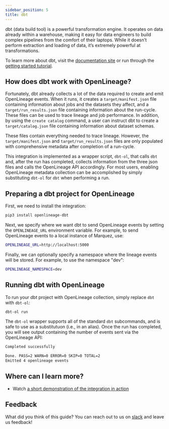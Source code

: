 ```yaml
---
sidebar_position: 5
title: dbt
---
```


dbt (data build tool) is a powerful transformation engine. It operates on data already within a warehouse, making it easy for data engineers to build complex pipelines from the comfort of their laptops. While it doesn’t perform extraction and loading of data, it’s extremely powerful at transformations.

To learn more about dbt, visit the [documentation site](https://docs.getdbt.com) or run through the [getting started tutorial](https://docs.getdbt.com/tutorial/setting-up).

## How does dbt work with OpenLineage?

Fortunately, dbt already collects a lot of the data required to create and emit OpenLineage events. When it runs, it creates a `target/manifest.json` file containing information about jobs and the datasets they affect, and a `target/run_results.json` file containing information about the run-cycle. These files can be used to trace lineage and job performance. In addition, by using the `create catalog` command, a user can instruct dbt to create a `target/catalog.json` file containing information about dataset schemas.

These files contain everything needed to trace lineage. However, the `target/manifest.json` and `target/run_results.json` files are only populated with comprehensive metadata after completion of a run-cycle. 

This integration is implemented as a wrapper script, `dbt-ol`, that calls `dbt` and, after the run has completed, collects information from the three json files and calls the OpenLineage API accordingly. For most users, enabling OpenLineage metadata collection can be accomplished by simply substituting `dbt-ol` for `dbt` when performing a run.

## Preparing a dbt project for OpenLineage

First, we need to install the integration:

```bash
pip3 install openlineage-dbt
```

Next, we specify where we want dbt to send OpenLineage events by setting the `OPENLINEAGE_URL` environment variable. For example, to send OpenLineage events to a local instance of Marquez, use:

```bash
OPENLINEAGE_URL=http://localhost:5000
```

Finally, we can optionally specify a namespace where the lineage events will be stored. For example, to use the namespace "dev":

```bash
OPENLINEAGE_NAMESPACE=dev
```

## Running dbt with OpenLineage

To run your dbt project with OpenLineage collection, simply replace `dbt` with `dbt-ol`:

```bash
dbt-ol run
```

The `dbt-ol` wrapper supports all of the standard `dbt` subcommands, and is safe to use as a substitutuon (i.e., in an alias). Once the run has completed, you will see output containing the number of events sent via the OpenLineage API:

```bash
Completed successfully

Done. PASS=2 WARN=0 ERROR=0 SKIP=0 TOTAL=2
Emitted 4 openlineage events
```

## Where can I learn more?

* Watch [a short demonstration of the integration in action](https://youtu.be/7caHXLDKacg)

## Feedback

What did you think of this guide? You can reach out to us on [slack](https://join.slack.com/t/openlineage/shared_invite/zt-2u4oiyz5h-TEmqpP4fVM5eCdOGeIbZvA) and leave us feedback!  